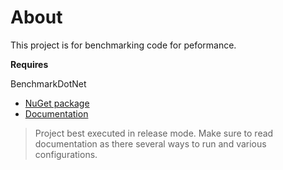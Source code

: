 ﻿# About

This project is for benchmarking code for peformance.

**Requires**

BenchmarkDotNet 
- [NuGet package](https://www.nuget.org/packages/BenchmarkDotNet/)
- [Documentation](https://fransbouma.github.io/BenchmarkDotNet/index.htm)

>Project best executed in release mode. Make sure to read documentation as there several ways to run and various configurations.